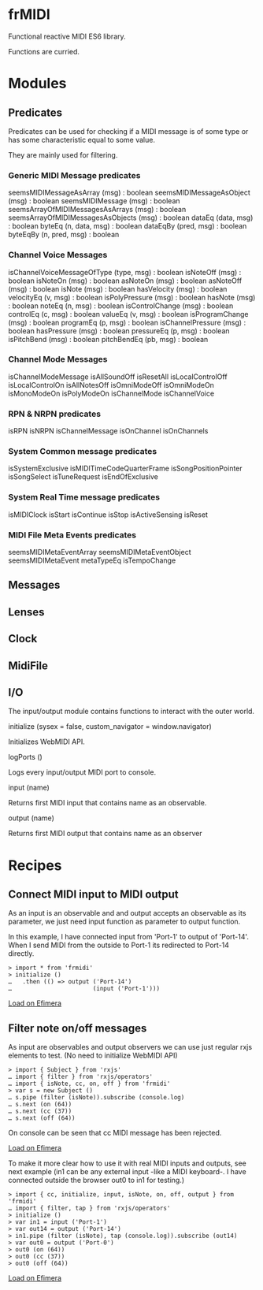# frMIDI

Functional reactive MIDI ES6 library.

Functions are curried.

# Modules

## Predicates

Predicates can be used for checking if a MIDI message is of some type
or has some characteristic equal to some value.

They are mainly used for filtering.

### Generic MIDI Message predicates

seemsMIDIMessageAsArray (msg) : boolean
seemsMIDIMessageAsObject (msg) : boolean
seemsMIDIMessage (msg) : boolean
seemsArrayOfMIDIMessagesAsArrays (msg) : boolean
seemsArrayOfMIDIMessagesAsObjects (msg) : boolean
dataEq (data, msg) : boolean
byteEq (n, data, msg) : boolean
dataEqBy (pred, msg) : boolean
byteEqBy (n, pred, msg) : boolean

### Channel Voice Messages

isChannelVoiceMessageOfType (type, msg) : boolean
isNoteOff (msg) : boolean
isNoteOn (msg) : boolean
asNoteOn (msg) : boolean
asNoteOff (msg) : boolean
isNote (msg) : boolean
hasVelocity (msg) : boolean
velocityEq (v, msg) : boolean
isPolyPressure (msg) : boolean
hasNote (msg) : boolean
noteEq (n, msg) : boolean
isControlChange (msg) : boolean
controlEq (c, msg) : boolean
valueEq (v, msg) : boolean
isProgramChange (msg) : boolean
programEq (p, msg) : boolean
isChannelPressure (msg) : boolean
hasPressure (msg) : boolean
pressureEq (p, msg) : boolean
isPitchBend (msg) : boolean
pitchBendEq (pb, msg) : boolean

### Channel Mode Messages

isChannelModeMessage
isAllSoundOff
isResetAll
isLocalControlOff
isLocalControlOn
isAllNotesOff
isOmniModeOff
isOmniModeOn
isMonoModeOn
isPolyModeOn
isChannelMode
isChannelVoice

### RPN & NRPN predicates

isRPN
isNRPN
isChannelMessage
isOnChannel
isOnChannels

### System Common message predicates

isSystemExclusive
isMIDITimeCodeQuarterFrame
isSongPositionPointer
isSongSelect
isTuneRequest
isEndOfExclusive

### System Real Time message predicates

isMIDIClock
isStart
isContinue
isStop
isActiveSensing
isReset

### MIDI File Meta Events predicates

seemsMIDIMetaEventArray
seemsMIDIMetaEventObject
seemsMIDIMetaEvent
metaTypeEq
isTempoChange

## Messages

## Lenses

## Clock

## MidiFile

## I/O

The input/output module contains functions to interact with the outer world.

initialize (sysex = false, custom_navigator = window.navigator)

  Initializes WebMIDI API.

logPorts ()

  Logs every input/output MIDI port to console.

input (name)

  Returns first MIDI input that contains name as an observable.

output (name)

  Returns first MIDI output that contains name as an observer

# Recipes

## Connect MIDI input to MIDI output

As an input is an observable and and output accepts an observable as
its parameter, we just need input function as parameter to output
function.

In this example, I have connected input from 'Port-1' to output of 'Port-14'. When I send MIDI from the outside to Port-1 its redirected to Port-14 directly.

    > import * from 'frmidi'
    > initialize ()
    …   .then (() => output ('Port-14') 
    …                       (input ('Port-1')))

[Load on Efimera](https://jordipbou.github.com/efimera/?json=%7B%22blocks%22:%5B%7B%22lines%22:%5B%22import%20*%20from%20'frmidi'%22%5D,%22history%22:%5B%5D,%22completions%22:%5B%5D,%22autocompletion%22:%22%22,%22cursor%22:%5B22,0%5D%7D,%7B%22lines%22:%5B%22initialize%20()%22,%22%20%20.then%20(%20()%20=%3E%20output%20('Port-14')%20(input%20('Port-1'))%20)%22%5D,%22history%22:%5B%5D,%22completions%22:%5B%5D,%22autocompletion%22:%22%22,%22cursor%22:%5B55,1%5D%7D,%7B%22lines%22:%5B%22%22%5D,%22history%22:%5B%5D,%22completions%22:%5B%5D,%22autocompletion%22:%22%22,%22cursor%22:%5B0,0%5D%7D%5D,%22focused%22:2%7D)

## Filter note on/off messages

As input are observables and output observers we can use just regular rxjs elements to test. (No need to initialize WebMIDI API)

    > import { Subject } from 'rxjs'
	… import { filter } from 'rxjs/operators'
	… import { isNote, cc, on, off } from 'frmidi'
	> var s = new Subject ()
	… s.pipe (filter (isNote)).subscribe (console.log)
	… s.next (on (64))
	… s.next (cc (37))
	… s.next (off (64))

On console can be seen that cc MIDI message has been rejected.

[Load on Efimera](https://jordipbou.github.com/efimera/?json=%7B%22blocks%22:%5B%7B%22lines%22:%5B%22import%20%7B%20isNote,%20cc,%20on,%20off%20%7D%20from%20'frmidi'%22,%22import%20%7B%20Subject%20%7D%20from%20'rxjs'%22,%22import%20%7B%20filter%20%7D%20from%20'rxjs/operators'%22%5D,%22history%22:%5B%5D,%22completions%22:%5B%5D,%22autocompletion%22:%22%22,%22cursor%22:%5B39,2%5D%7D,%7B%22lines%22:%5B%22let%20s%20=%20new%20Subject%20()%22,%22s.pipe%20(filter%20(isNote)).subscribe%20(console.log)%22,%22%22,%22s.next%20(on%20(64))%22,%22s.next%20(cc%20(37))%22,%22s.next%20(off%20(64))%22%5D,%22history%22:%5B%5D,%22completions%22:%5B%5D,%22autocompletion%22:%22%22,%22cursor%22:%5B22,0%5D%7D%5D,%22focused%22:0%7D)

To make it more clear how to use it with real MIDI inputs and outputs, see next example (in1 can be any external input -like a MIDI keyboard-. I have connected outside the browser out0 to in1 for testing.)

	> import { cc, initialize, input, isNote, on, off, output } from 'frmidi'
	… import { filter, tap } from 'rxjs/operators'
	> initialize ()
	> var in1 = input ('Port-1')
	> var out14 = output ('Port-14')
	> in1.pipe (filter (isNote), tap (console.log)).subscribe (out14)
	> var out0 = output ('Port-0')
	> out0 (on (64))
	> out0 (cc (37))
	> out0 (off (64))
 
[Load on Efimera](https://jordipbou.github.com/efimera/?json=%7B%22blocks%22:%5B%7B%22lines%22:%5B%22import%20%7B%20cc,%20initialize,%20input,%20isNote,%20on,%20off,%20output%20%7D%20from%20'frmidi'%22,%22import%20%7B%20filter,%20tap%20%7D%20from%20'rxjs/operators'%22%5D,%22history%22:%5B%5D,%22completions%22:%5B%22filter%22%5D,%22autocompletion%22:%22er%22,%22cursor%22:%5B13,1%5D%7D,%7B%22lines%22:%5B%22initialize%20()%22%5D,%22history%22:%5B%5D,%22completions%22:%5B%5D,%22autocompletion%22:%22%22,%22cursor%22:%5B13,0%5D%7D,%7B%22lines%22:%5B%22var%20in1%20=%20input%20('Port-1')%22%5D,%22history%22:%5B%5D,%22completions%22:%5B%5D,%22autocompletion%22:%22%22,%22cursor%22:%5B26,0%5D%7D,%7B%22lines%22:%5B%22var%20out14%20=%20output%20('Port-14')%22%5D,%22history%22:%5B%5D,%22completions%22:%5B%5D,%22autocompletion%22:%22%22,%22cursor%22:%5B30,0%5D%7D,%7B%22lines%22:%5B%22in1.pipe%20(filter%20(isNote),%20tap%20(console.log)).subscribe%20(out14)%22%5D,%22history%22:%5B%5D,%22completions%22:%5B%5D,%22autocompletion%22:%22%22,%22cursor%22:%5B63,0%5D%7D,%7B%22lines%22:%5B%22var%20out0%20=%20output%20('Port-0')%22%5D,%22history%22:%5B%5D,%22completions%22:%5B%5D,%22autocompletion%22:%22%22,%22cursor%22:%5B28,0%5D%7D,%7B%22lines%22:%5B%22out0%20(on%20(64))%22%5D,%22history%22:%5B%5D,%22completions%22:%5B%5D,%22autocompletion%22:%22%22,%22cursor%22:%5B14,0%5D%7D,%7B%22lines%22:%5B%22out0%20(cc%20(37))%22%5D,%22history%22:%5B%5D,%22completions%22:%5B%5D,%22autocompletion%22:%22%22,%22cursor%22:%5B14,0%5D%7D,%7B%22lines%22:%5B%22out0%20(off%20(64))%22%5D,%22history%22:%5B%5D,%22completions%22:%5B%5D,%22autocompletion%22:%22%22,%22cursor%22:%5B15,0%5D%7D,%7B%22lines%22:%5B%22%22%5D,%22history%22:%5B%5D,%22completions%22:%5B%5D,%22autocompletion%22:%22%22,%22cursor%22:%5B0,0%5D%7D%5D,%22focused%22:9%7D)
